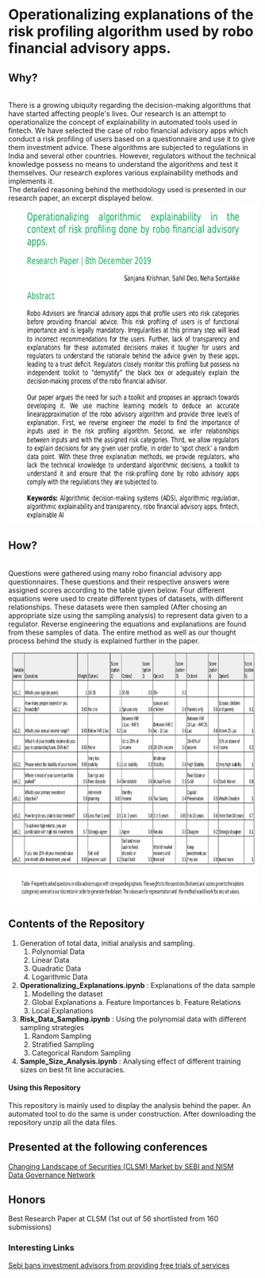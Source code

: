 # Operationalizing explanations of the risk profiling algorithm used by robo financial advisory apps.
## Why?
<br>
There is a growing ubiquity regarding the decision-making algorithms that have started affecting people's lives. Our research is an attempt to operationalize the concept of explainability in automated tools used in fintech. We have selected the case of robo financial advisory apps which conduct a risk profiling of users based on a questionnaire and use it to give them investment advice. These algorithms are subjected to regulations in India and several other countries. However, regulators without the technical knowledge possess no means to understand the algorithms and test it themselves. Our research explores various explainability methods and implements it.
<br>
The detailed reasoning behind the methodology used is presented in our research paper, an excerpt displayed below.
<br>
<img src="Images/Paper1.png" width="600" height="650" align="middle"/>


## How?
<br>
Questions were gathered using many robo financial advisory app questionnaires. These questions and their respective answers were assigned scores according to the table given below. Four different equations were used to create different types of datasets, with different relationships. These datasets were then sampled (After chosing an appropriate size using the sampling analysis) to represent data given to a regulator. Reverse engineering the equations and explanations are found from these samples of data. The entire method as well as our thought process behind the study is explained further in the paper.
<br>
<img src="Images/Paper2.png" width="1001" height="520" align="middle"/>

## Contents of the Repository

1.  Generation of total data, initial analysis and sampling.
    1.  Polynomial Data 
    2.  Linear Data
    3.  Quadratic Data
    4.  Logarithmic Data
2.  __Operationalizing_Explanations.ipynb__ : Explanations of the data sample
    1.  Modelling the dataset
    2.  Global Explanations
        a.  Feature Importances
        b.  Feature Relations
    3.  Local Explanations
3.  __Risk_Data_Sampling.ipynb__ : Using the polynomial data with different sampling strategies
    1.  Random Sampling
    2.  Stratified Sampling
    3.  Categorical Random Sampling
4.  __Sample_Size_Analysis.ipynb__ : Analysing effect of different training sizes on best fit line accuracies.


#### Using this Repository

This repository is mainly used to display the analysis behind the paper. An automated tool to do the same is under construction. After downloading the repository unzip all the data files.


## Presented at the following conferences
[Changing Landscape of Securities (CLSM) Market by SEBI and NISM](https://www.nism.ac.in/SM2020/) <br>
[Data Governance Network](http://datagovernance.org/research?topic=&search=)

## Honors
Best Research Paper at CLSM (1st out of 56 shortlisted from 160 submissions)

### Interesting Links
[Sebi bans investment advisors from providing free trials of services](https://www.livemint.com/market/stock-market-news/sebi-tightens-norms-for-investment-advisors-in-india-11577453148135.html)
